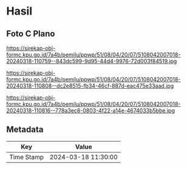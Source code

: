 # Hasil

## Foto C Plano

https://sirekap-obj-formc.kpu.go.id/7a4b/pemilu/ppwp/51/08/04/20/07/5108042007018-20240318-110759--843dc599-9d95-44d4-9976-72d003f84519.jpg

https://sirekap-obj-formc.kpu.go.id/7a4b/pemilu/ppwp/51/08/04/20/07/5108042007018-20240318-110808--dc2e8515-fb34-46cf-887d-eac475e33aad.jpg

https://sirekap-obj-formc.kpu.go.id/7a4b/pemilu/ppwp/51/08/04/20/07/5108042007018-20240318-110816--778a3ec8-0803-4f22-a14e-4674033b5bbe.jpg


## Metadata

| Key        | Value               |
| ---------- | ------------------- |
| Time Stamp | 2024-03-18 11:30:00 |




